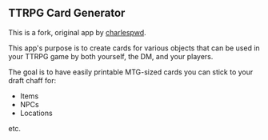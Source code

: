 ## TTRPG Card Generator

This is a fork, original app by [charlespwd](https://github.com/charlespwd/dnd-magic-item-card).

This app's purpose is to create cards for various objects that can be used in your TTRPG game by both yourself, the DM, and your players.

The goal is to have easily printable MTG-sized cards you can stick to your draft chaff for:
- Items
- NPCs
- Locations

etc.
